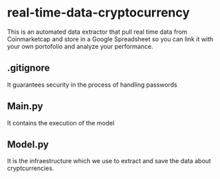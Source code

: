 # real-time-data-cryptocurrency
This is an automated data extractor that pull real time data from Coinmarketcap and store in a Google Spreadsheet so you can link it with your own portofolio and analyze your performance.

## .gitignore 
It guarantees security in the process of handling passwords

## Main.py
It contains the execution of the model

## Model.py
It is the infraestructure which we use to extract and save the data about cryptcurrencies.
